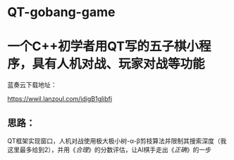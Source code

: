# QT-gobang-game
# 一个C++初学者用QT写的五子棋小程序，具有人机对战、玩家对战等功能

蓝奏云下载地址：

https://wwil.lanzoul.com/idigB1glibfi

## 思路：

QT框架实现窗口，人机对战使用极大极小树-α-β剪枝算法并限制其搜索深度（我这里最多给到2），并用《*合理*》的分数评估，让AI棋手走出《*正确*》的一步


